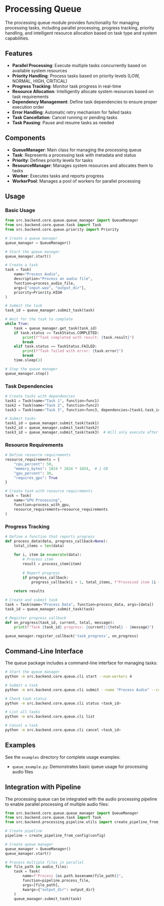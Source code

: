 # Processing Queue

The processing queue module provides functionality for managing processing tasks, including parallel processing, progress tracking, priority handling, and intelligent resource allocation based on task type and system capabilities.

## Features

- **Parallel Processing**: Execute multiple tasks concurrently based on available system resources
- **Priority Handling**: Process tasks based on priority levels (LOW, NORMAL, HIGH, CRITICAL)
- **Progress Tracking**: Monitor task progress in real-time
- **Resource Allocation**: Intelligently allocate system resources based on task requirements
- **Dependency Management**: Define task dependencies to ensure proper execution order
- **Error Handling**: Automatic retry mechanism for failed tasks
- **Task Cancellation**: Cancel running or pending tasks
- **Task Pausing**: Pause and resume tasks as needed

## Components

- **QueueManager**: Main class for managing the processing queue
- **Task**: Represents a processing task with metadata and status
- **Priority**: Defines priority levels for tasks
- **ResourceManager**: Manages system resources and allocates them to tasks
- **Worker**: Executes tasks and reports progress
- **WorkerPool**: Manages a pool of workers for parallel processing

## Usage

### Basic Usage

```python
from src.backend.core.queue.queue_manager import QueueManager
from src.backend.core.queue.task import Task
from src.backend.core.queue.priority import Priority

# Create a queue manager
queue_manager = QueueManager()

# Start the queue manager
queue_manager.start()

# Create a task
task = Task(
    name="Process Audio",
    description="Process an audio file",
    function=process_audio_file,
    args=["input.wav", "output_dir"],
    priority=Priority.HIGH
)

# Submit the task
task_id = queue_manager.submit_task(task)

# Wait for the task to complete
while True:
    task = queue_manager.get_task(task_id)
    if task.status == TaskStatus.COMPLETED:
        print(f"Task completed with result: {task.result}")
        break
    elif task.status == TaskStatus.FAILED:
        print(f"Task failed with error: {task.error}")
        break
    time.sleep(1)

# Stop the queue manager
queue_manager.stop()
```

### Task Dependencies

```python
# Create tasks with dependencies
task1 = Task(name="Task 1", function=func1)
task2 = Task(name="Task 2", function=func2)
task3 = Task(name="Task 3", function=func3, dependencies=[task1.task_id, task2.task_id])

# Submit tasks
task1_id = queue_manager.submit_task(task1)
task2_id = queue_manager.submit_task(task2)
task3_id = queue_manager.submit_task(task3)  # Will only execute after task1 and task2 complete
```

### Resource Requirements

```python
# Define resource requirements
resource_requirements = {
    "cpu_percent": 50,
    "memory_bytes": 1024 * 1024 * 1024,  # 1 GB
    "gpu_percent": 30,
    "requires_gpu": True
}

# Create task with resource requirements
task = Task(
    name="GPU Processing",
    function=process_with_gpu,
    resource_requirements=resource_requirements
)
```

### Progress Tracking

```python
# Define a function that reports progress
def process_data(data, progress_callback=None):
    total_items = len(data)
    
    for i, item in enumerate(data):
        # Process item
        result = process_item(item)
        
        # Report progress
        if progress_callback:
            progress_callback(i + 1, total_items, f"Processed item {i + 1}/{total_items}")
    
    return results

# Create and submit task
task = Task(name="Process Data", function=process_data, args=[data])
task_id = queue_manager.submit_task(task)

# Register progress callback
def on_progress(task_id, current, total, message):
    print(f"Task {task_id} progress: {current}/{total} - {message}")

queue_manager.register_callback('task_progress', on_progress)
```

## Command-Line Interface

The queue package includes a command-line interface for managing tasks:

```bash
# Start the queue manager
python -m src.backend.core.queue.cli start --num-workers 4

# Submit a task
python -m src.backend.core.queue.cli submit --name "Process Audio" --command "python process_audio.py input.wav output/"

# Check task status
python -m src.backend.core.queue.cli status <task_id>

# List all tasks
python -m src.backend.core.queue.cli list

# Cancel a task
python -m src.backend.core.queue.cli cancel <task_id>
```

## Examples

See the `examples` directory for complete usage examples:

- `queue_example.py`: Demonstrates basic queue usage for processing audio files

## Integration with Pipeline

The processing queue can be integrated with the audio processing pipeline to enable parallel processing of multiple audio files:

```python
from src.backend.core.queue.queue_manager import QueueManager
from src.backend.core.queue.task import Task
from src.backend.processing.pipeline.utils import create_pipeline_from_config

# Create pipeline
pipeline = create_pipeline_from_config(config)

# Create queue manager
queue_manager = QueueManager()
queue_manager.start()

# Process multiple files in parallel
for file_path in audio_files:
    task = Task(
        name=f"Process {os.path.basename(file_path)}",
        function=pipeline.process_file,
        args=[file_path],
        kwargs={"output_dir": output_dir}
    )
    queue_manager.submit_task(task)